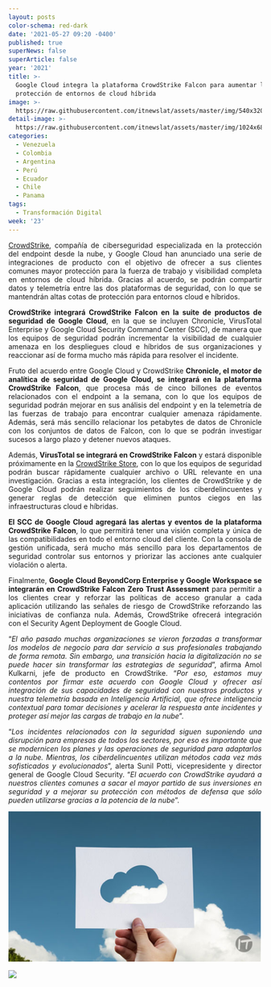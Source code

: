 ```yaml
---
layout: posts
color-schema: red-dark
date: '2021-05-27 09:20 -0400'
published: true
superNews: false
superArticle: false
year: '2021'
title: >-
  Google Cloud integra la plataforma CrowdStrike Falcon para aumentar la
  protección de entornos de cloud híbrida
image: >-
  https://raw.githubusercontent.com/itnewslat/assets/master/img/540x320/Cloud-Computing-p.jpg
detail-image: >-
  https://raw.githubusercontent.com/itnewslat/assets/master/img/1024x680/Cloud-Computing-g.jpg
categories:
  - Venezuela
  - Colombia
  - Argentina
  - Perú
  - Ecuador
  - Chile
  - Panama
tags:
  - Transformación Digital
week: '23'
---
```

<p style="text-align: justify;"><a href="https://www.crowdstrike.com/sites/es/">CrowdStrike</a>, compañía de ciberseguridad especializada en la protección del endpoint desde la nube, y Google Cloud han anunciado una serie de integraciones de producto con el objetivo de ofrecer a sus clientes comunes mayor protección para la fuerza de trabajo y visibilidad completa en entornos de cloud híbrida. Gracias al acuerdo, se podrán compartir datos y telemetría entre las dos plataformas de seguridad, con lo que se mantendrán altas cotas de protección para entornos cloud e híbridos.</p>
<p style="text-align: justify;"><strong>CrowdStrike integrará CrowdStrike Falcon en la suite de productos de seguridad de Google Cloud</strong>, en la que se incluyen Chronicle, VirusTotal Enterprise y Google Cloud Security Command Center (SCC), de manera que los equipos de seguridad podrán incrementar la visibilidad de cualquier amenaza en los despliegues cloud e híbridos de sus organizaciones y reaccionar así de forma mucho más rápida para resolver el incidente.</p>
<p style="text-align: justify;">Fruto del acuerdo entre Google Cloud y CrowdStrike <strong>Chronicle, el motor de analítica de seguridad de Google Cloud, se integrará en la plataforma CrowdStrike Falcon</strong>, que procesa más de cinco billones de eventos relacionados con el endpoint a la semana, con lo que los equipos de seguridad podrán mejorar en sus análisis del endpoint y en la telemetría de las fuerzas de trabajo para encontrar cualquier amenaza rápidamente. Además, será más sencillo relacionar los petabytes de datos de Chronicle con los conjuntos de datos de Falcon, con lo que se podrán investigar sucesos a largo plazo y detener nuevos ataques.</p>
<p style="text-align: justify;">Además, <strong>VirusTotal se integrará en CrowdStrike Falcon</strong> y estará disponible próximamente en la <a href="https://www.crowdstrike.com/endpoint-security-products/crowdstrike-store/">CrowdStrike Store</a>, con lo que los equipos de seguridad podrán buscar rápidamente cualquier archivo o URL relevante en una investigación. Gracias a esta integración, los clientes de CrowdStrike y de Google Cloud podrán realizar seguimientos de los ciberdelincuentes y generar reglas de detección que eliminen puntos ciegos en las infraestructuras cloud e híbridas.</p>
<p style="text-align: justify;"><strong>El SCC de Google Cloud agregará las alertas y eventos de la plataforma CrowdStrike Falcon</strong>, lo que permitirá tener una visión completa y única de las compatibilidades en todo el entorno cloud del cliente. Con la consola de gestión unificada, será mucho más sencillo para los departamentos de seguridad controlar sus entornos y priorizar las acciones ante cualquier violación o alerta.</p>
<p style="text-align: justify;">Finalmente, <strong>Google Cloud BeyondCorp Enterprise y Google Workspace se integrarán en CrowdStrike Falcon Zero Trust Assessment</strong> para permitir a los clientes crear y reforzar las políticas de acceso granular a cada aplicación utilizando las señales de riesgo de CrowdStrike reforzando las iniciativas de confianza nula. Además, CrowdStrike ofrecerá integración con el Security Agent Deployment de Google Cloud.</p>
<p style="text-align: justify;">“<em>El año pasado muchas organizaciones se vieron forzadas a transformar los modelos de negocio para dar servicio a sus profesionales trabajando de forma remota. Sin embargo, una transición hacia la digitalización no se puede hacer sin transformar las estrategias de seguridad</em>”, afirma Amol Kulkarni, jefe de producto en CrowdStrike. “<em>Por eso, estamos muy contentos por firmar este acuerdo con Google Cloud y ofrecer así integración de sus capacidades de seguridad con nuestros productos y nuestra telemetría basada en Inteligencia Artificial, que ofrece inteligencia contextual para tomar decisiones y acelerar la respuesta ante incidentes y proteger así mejor las cargas de trabajo en la nube</em>”.</p>
<p style="text-align: justify;">“<em>Los incidentes relacionados con la seguridad siguen suponiendo una disrupción para empresas de todos los sectores, por eso es importante que se modernicen los planes y las operaciones de seguridad para adaptarlos a la nube. Mientras, los ciberdelincuentes utilizan métodos cada vez más sofisticados y evolucionados</em>”, alerta Sunil Potti, vicepresidente y director general de Google Cloud Security. “<em>El acuerdo con CrowdStrike ayudará a nuestros clientes comunes a sacar el mayor partido de sus inversiones en seguridad y a mejorar su protección con métodos de defensa que sólo pueden utilizarse gracias a la potencia de la nube</em>”.</p>

![](https://raw.githubusercontent.com/itnewslat/assets/master/img/540x320/Cloud-Computing-p.jpg)

<img src="https://tracker.metricool.com/c3po.jpg?hash=56f88a41e39ab42c063cc51676587a04"/>
